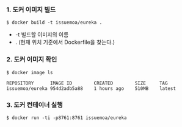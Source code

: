 ### 1. 도커 이미지 빌드
```$ docker build -t issuemoa/eureka .```
- -t 빌드할 이미지의 이름 
- . (현재 위치 기준에서 Dockerfile을 찾는다.)

### 2. 도커 이미지 확인
```$ docker image ls```
```
REPOSITORY      IMAGE ID        CREATED        SIZE     TAG          
issuemoa/eureka 954d2adb5a88    1 hours ago    510MB    latest
```

### 3. 도커 컨테이너 실행
```$ docker run -ti -p8761:8761 issuemoa/eureka```
